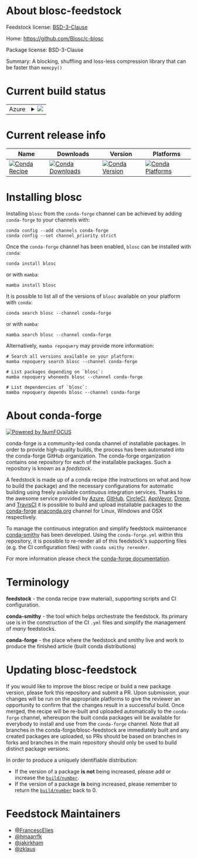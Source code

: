 About blosc-feedstock
=====================

Feedstock license: [BSD-3-Clause](https://github.com/conda-forge/blosc-feedstock/blob/main/LICENSE.txt)

Home: https://github.com/Blosc/c-blosc

Package license: BSD-3-Clause

Summary: A blocking, shuffling and loss-less compression library that can be faster than `memcpy()`

Current build status
====================


<table>
    
  <tr>
    <td>Azure</td>
    <td>
      <details>
        <summary>
          <a href="https://dev.azure.com/conda-forge/feedstock-builds/_build/latest?definitionId=104&branchName=main">
            <img src="https://dev.azure.com/conda-forge/feedstock-builds/_apis/build/status/blosc-feedstock?branchName=main">
          </a>
        </summary>
        <table>
          <thead><tr><th>Variant</th><th>Status</th></tr></thead>
          <tbody><tr>
              <td>linux_64</td>
              <td>
                <a href="https://dev.azure.com/conda-forge/feedstock-builds/_build/latest?definitionId=104&branchName=main">
                  <img src="https://dev.azure.com/conda-forge/feedstock-builds/_apis/build/status/blosc-feedstock?branchName=main&jobName=linux&configuration=linux%20linux_64_" alt="variant">
                </a>
              </td>
            </tr><tr>
              <td>linux_aarch64</td>
              <td>
                <a href="https://dev.azure.com/conda-forge/feedstock-builds/_build/latest?definitionId=104&branchName=main">
                  <img src="https://dev.azure.com/conda-forge/feedstock-builds/_apis/build/status/blosc-feedstock?branchName=main&jobName=linux&configuration=linux%20linux_aarch64_" alt="variant">
                </a>
              </td>
            </tr><tr>
              <td>linux_ppc64le</td>
              <td>
                <a href="https://dev.azure.com/conda-forge/feedstock-builds/_build/latest?definitionId=104&branchName=main">
                  <img src="https://dev.azure.com/conda-forge/feedstock-builds/_apis/build/status/blosc-feedstock?branchName=main&jobName=linux&configuration=linux%20linux_ppc64le_" alt="variant">
                </a>
              </td>
            </tr><tr>
              <td>osx_64</td>
              <td>
                <a href="https://dev.azure.com/conda-forge/feedstock-builds/_build/latest?definitionId=104&branchName=main">
                  <img src="https://dev.azure.com/conda-forge/feedstock-builds/_apis/build/status/blosc-feedstock?branchName=main&jobName=osx&configuration=osx%20osx_64_" alt="variant">
                </a>
              </td>
            </tr><tr>
              <td>osx_arm64</td>
              <td>
                <a href="https://dev.azure.com/conda-forge/feedstock-builds/_build/latest?definitionId=104&branchName=main">
                  <img src="https://dev.azure.com/conda-forge/feedstock-builds/_apis/build/status/blosc-feedstock?branchName=main&jobName=osx&configuration=osx%20osx_arm64_" alt="variant">
                </a>
              </td>
            </tr><tr>
              <td>win_64</td>
              <td>
                <a href="https://dev.azure.com/conda-forge/feedstock-builds/_build/latest?definitionId=104&branchName=main">
                  <img src="https://dev.azure.com/conda-forge/feedstock-builds/_apis/build/status/blosc-feedstock?branchName=main&jobName=win&configuration=win%20win_64_" alt="variant">
                </a>
              </td>
            </tr>
          </tbody>
        </table>
      </details>
    </td>
  </tr>
</table>

Current release info
====================

| Name | Downloads | Version | Platforms |
| --- | --- | --- | --- |
| [![Conda Recipe](https://img.shields.io/badge/recipe-blosc-green.svg)](https://anaconda.org/conda-forge/blosc) | [![Conda Downloads](https://img.shields.io/conda/dn/conda-forge/blosc.svg)](https://anaconda.org/conda-forge/blosc) | [![Conda Version](https://img.shields.io/conda/vn/conda-forge/blosc.svg)](https://anaconda.org/conda-forge/blosc) | [![Conda Platforms](https://img.shields.io/conda/pn/conda-forge/blosc.svg)](https://anaconda.org/conda-forge/blosc) |

Installing blosc
================

Installing `blosc` from the `conda-forge` channel can be achieved by adding `conda-forge` to your channels with:

```
conda config --add channels conda-forge
conda config --set channel_priority strict
```

Once the `conda-forge` channel has been enabled, `blosc` can be installed with `conda`:

```
conda install blosc
```

or with `mamba`:

```
mamba install blosc
```

It is possible to list all of the versions of `blosc` available on your platform with `conda`:

```
conda search blosc --channel conda-forge
```

or with `mamba`:

```
mamba search blosc --channel conda-forge
```

Alternatively, `mamba repoquery` may provide more information:

```
# Search all versions available on your platform:
mamba repoquery search blosc --channel conda-forge

# List packages depending on `blosc`:
mamba repoquery whoneeds blosc --channel conda-forge

# List dependencies of `blosc`:
mamba repoquery depends blosc --channel conda-forge
```


About conda-forge
=================

[![Powered by
NumFOCUS](https://img.shields.io/badge/powered%20by-NumFOCUS-orange.svg?style=flat&colorA=E1523D&colorB=007D8A)](https://numfocus.org)

conda-forge is a community-led conda channel of installable packages.
In order to provide high-quality builds, the process has been automated into the
conda-forge GitHub organization. The conda-forge organization contains one repository
for each of the installable packages. Such a repository is known as a *feedstock*.

A feedstock is made up of a conda recipe (the instructions on what and how to build
the package) and the necessary configurations for automatic building using freely
available continuous integration services. Thanks to the awesome service provided by
[Azure](https://azure.microsoft.com/en-us/services/devops/), [GitHub](https://github.com/),
[CircleCI](https://circleci.com/), [AppVeyor](https://www.appveyor.com/),
[Drone](https://cloud.drone.io/welcome), and [TravisCI](https://travis-ci.com/)
it is possible to build and upload installable packages to the
[conda-forge](https://anaconda.org/conda-forge) [anaconda.org](https://anaconda.org/)
channel for Linux, Windows and OSX respectively.

To manage the continuous integration and simplify feedstock maintenance
[conda-smithy](https://github.com/conda-forge/conda-smithy) has been developed.
Using the ``conda-forge.yml`` within this repository, it is possible to re-render all of
this feedstock's supporting files (e.g. the CI configuration files) with ``conda smithy rerender``.

For more information please check the [conda-forge documentation](https://conda-forge.org/docs/).

Terminology
===========

**feedstock** - the conda recipe (raw material), supporting scripts and CI configuration.

**conda-smithy** - the tool which helps orchestrate the feedstock.
                   Its primary use is in the construction of the CI ``.yml`` files
                   and simplify the management of *many* feedstocks.

**conda-forge** - the place where the feedstock and smithy live and work to
                  produce the finished article (built conda distributions)


Updating blosc-feedstock
========================

If you would like to improve the blosc recipe or build a new
package version, please fork this repository and submit a PR. Upon submission,
your changes will be run on the appropriate platforms to give the reviewer an
opportunity to confirm that the changes result in a successful build. Once
merged, the recipe will be re-built and uploaded automatically to the
`conda-forge` channel, whereupon the built conda packages will be available for
everybody to install and use from the `conda-forge` channel.
Note that all branches in the conda-forge/blosc-feedstock are
immediately built and any created packages are uploaded, so PRs should be based
on branches in forks and branches in the main repository should only be used to
build distinct package versions.

In order to produce a uniquely identifiable distribution:
 * If the version of a package **is not** being increased, please add or increase
   the [``build/number``](https://docs.conda.io/projects/conda-build/en/latest/resources/define-metadata.html#build-number-and-string).
 * If the version of a package **is** being increased, please remember to return
   the [``build/number``](https://docs.conda.io/projects/conda-build/en/latest/resources/define-metadata.html#build-number-and-string)
   back to 0.

Feedstock Maintainers
=====================

* [@FrancescElies](https://github.com/FrancescElies/)
* [@hmaarrfk](https://github.com/hmaarrfk/)
* [@jakirkham](https://github.com/jakirkham/)
* [@zklaus](https://github.com/zklaus/)

